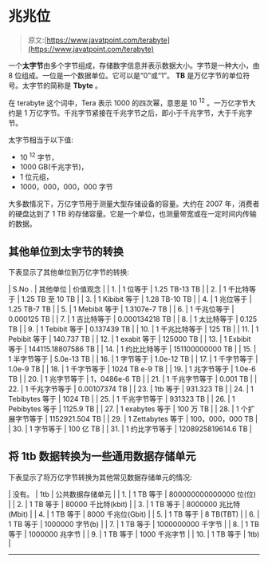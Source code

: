 # 兆兆位

> 原文:[https://www.javatpoint.com/terabyte](https://www.javatpoint.com/terabyte)

一个**太字节**由多个字节组成，存储数字信息并表示数据大小。字节是一种大小，由 8 位组成。一位是一个数据单位。它可以是“0”或“1”。 **TB** 是万亿字节的单位符号。太字节的简称是 **Tbyte** 。

在 terabyte 这个词中，Tera 表示 1000 的四次幂，意思是 10 <sup>12</sup> 。一万亿字节大约是 1 万亿字节。千兆字节紧接在千兆字节之后，即小于千兆字节，大于千兆字节。

太字节相当于以下值:

*   10 <sup>12</sup> 字节，
*   1000 GB(千兆字节)，
*   1 位元组，
*   1000，000，000，000 字节

大多数情况下，万亿字节用于测量大型存储设备的容量。大约在 2007 年，消费者的硬盘达到了 1 TB 的存储容量。它是一个单位，也测量带宽或在一定时间内传输的数据。

## 其他单位到太字节的转换

下表显示了其他单位到万亿字节的转换:

| S.No . | 其他单位 | 价值观念 |
| 1. | 1 位等于 | 1.25 TB-13 TB |
| 2. | 1 千比特等于 | 1.25 TB 至 10 TB |
| 3. | 1 Kibibit 等于 | 1.28 TB-10 TB |
| 4. | 1 兆位等于 | 1.25 TB-7 TB |
| 5. | 1 Mebibit 等于 | 1.3107e-7 TB |
| 6. | 1 千兆位等于 | 0.000125 TB |
| 7. | 1 吉比特等于 | 0.000134218 TB |
| 8. | 1 太比特等于 | 0.125 TB |
| 9. | 1 Tebibit 等于 | 0.137439 TB |
| 10. | 1 千兆比特等于 | 125 TB |
| 11. | 1 Pebibit 等于 | 140.737 TB |
| 12. | 1 exabit 等于 | 125000 TB |
| 13. | 1 Exbibit 等于 | 144115.18807586 TB |
| 14. | 1 约比比特等于 | 151100000000 TB |
| 15. | 1 半字节等于 | 5.0e-13 TB |
| 16. | 1 字节等于 | 1.0e-12 TB |
| 17. | 1 千字节等于 | 1.0e-9 TB |
| 18. | 1 千字节等于 | 1024 TB e-9 TB |
| 19. | 1 兆字节等于 | 1.0e-6 TB |
| 20. | 1 兆字节等于 | 1，0486e-6 TB |
| 21. | 1 千兆字节等于 | 0.001 TB |
| 22. | 1 千兆字节等于 | 0.00107374 TB |
| 23. | 1tb 等于 | 931.323 TB |
| 24. | 1 Tebibytes 等于 | 1024 TB |
| 25. | 1 千兆字节等于 | 931323 TB |
| 26. | 1 Pebibytes 等于 | 1125.9 TB |
| 27. | 1 exabytes 等于 | 100 万 TB |
| 28. | 1 个扩展字节等于 | 1152921.504 TB |
| 29. | 1 Zettabytes 等于 | 100，000，000 TB |
| 30. | 1 字节等于 | 100 亿 TB |
| 31. | 1 约比字节等于 | 1208925819614.6 TB |

## 将 1tb 数据转换为一些通用数据存储单元

下表显示了将万亿字节转换为其他常见数据存储单元的情况:

| 没有。 | 1tb | 公共数据存储单元 |
| 1. | 1 TB 等于 | 800000000000000 位(位) |
| 2. | 1 TB 等于 | 80000 千比特(kbit) |
| 3. | 1 TB 等于 | 8000000 兆比特(Mbit) |
| 4. | 1 TB 等于 | 8000 千兆位(Gbit) |
| 5. | 1 TB 等于 | 8 TB(TBT) |
| 6. | 1 TB 等于 | 1000000 字节(b) |
| 7. | 1 TB 等于 | 1000000000 千字节 |
| 8. | 1 TB 等于 | 1000000 兆字节 |
| 9. | 1 TB 等于 | 1000 千兆字节 |
| 10. | 1 TB 等于 | 1tb) |

* * *